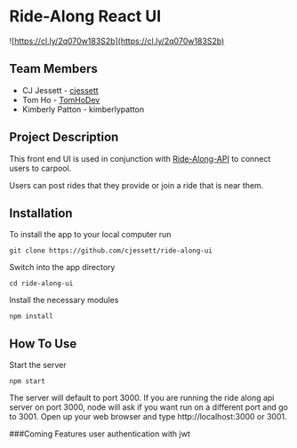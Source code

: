 # Ride-Along React UI

![https://cl.ly/2q070w183S2b](https://cl.ly/2q070w183S2b)

## Team Members

- CJ Jessett - [cjessett](https://github.com/cjessett)
- Tom Ho - [TomHoDev](https://github.com/TomHoDev)
- Kimberly Patton - kimberlypatton

## Project Description

This front end UI is used in conjunction with [Ride-Along-API](https://github.com/cjessett/ride-along) to connect users to carpool. 

Users can post rides that they provide or join a ride that is near them. 

## Installation 
To install the app to your local computer run

    git clone https://github.com/cjessett/ride-along-ui

Switch into the app directory

    cd ride-along-ui

Install the necessary modules

    npm install

## How To Use
Start the server

    npm start 

The server will default to port 3000. If you are running the ride along api server on port 3000, node will ask if you want run on a different port and go to 3001. Open up your web browser and type http://localhost:3000 or 3001.

###Coming Features
user authentication with jwt
